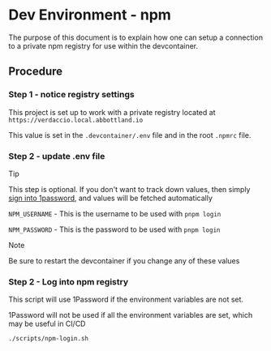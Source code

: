 # Dev Environment - npm

The purpose of this document is to explain how one can setup a connection to a private npm registry for use within the devcontainer.

## Procedure

### Step 1 - notice registry settings

This project is set up to work with a private registry located at `https://verdaccio.local.abbottland.io`

This value is set in the `.devcontainer/.env` file and in the root `.npmrc` file.

### Step 2 - update .env file

> [!TIP]
> This step is optional. If you don't want to track down values, then simply [sign into 1password](./dev-env-op.md), and values will be fetched automatically

`NPM_USERNAME` - This is the username to be used with `pnpm login`

`NPM_PASSWORD` - This is the password to be used with `pnpm login`

> [!NOTE]
> Be sure to restart the devcontainer if you change any of these values

### Step 2 - Log into npm registry

This script will use 1Password if the environment variables are not set.

1Password will not be used if all the environment variables are set, which may be useful in CI/CD

```sh
./scripts/npm-login.sh
```